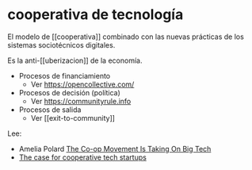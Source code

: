 # cooperativa de tecnología
El modelo de [[cooperativa]] combinado con las nuevas prácticas de los sistemas sociotécnicos digitales.

Es la anti-[[uberizacion]] de la economía.

- Procesos de financiamiento
    - Ver https://opencollective.com/
- Procesos de decisión (política)
    - Ver https://communityrule.info
- Procesos de salida
    - Ver [[exit-to-community]]

Lee:

- Amelia Polard [The Co-op Movement Is Taking On Big Tech](https://prospect.org/labor/co-op-movement-taking-on-big-tech/)
- [The case for cooperative tech startups](https://techcrunch.com/2020/02/02/the-case-for-cooperative-tech-startups/)